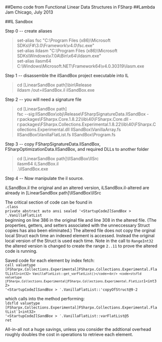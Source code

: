 ##Demo code from Functional Linear Data Structures in FSharp
##Lambda Jam Chicago, July 2013

##IL Sandbox

Step 0 -- create aliases 

>set-alias fsc "C:\Program Files (x86)\Microsoft SDKs\F#\3.0\Framework\v4.0\fsc.exe"<br/>
>set-alias ildasm "C:\Program Files (x86)\Microsoft SDKs\Windows\v7.0A\Bin\x64\ildasm.exe"<br/>
>set-alias ilasm64 C:\Windows\Microsoft.NET\Framework64\v4.0.30319\ilasm.exe<br/>

Step 1 -- disassemble the ilSandBox project executable into IL

>cd [LinearSandBox path]\bin\Release<br/>
>ildasm /out=ilSandBox.il ilSandBox.exe

Step 2 -- you will need a signature file 

>cd [LinearSandBox path]<br/>
>fsc --sig:IlSandBox\obj\Release\FSharpSignatureData.IlSandBox -r:packages\FSharpx.Core.1.8.22\lib\40\FSharpx.Core.dll -r:packages\FSharpx.Collections.Experimental.1.8.22\lib\40\FSharpx.Collections.Experimental.dll IlSandBox\VanillaArray.fs IlSandBox\VanillaFlatList.fs IlSandBox\Program.fs 

Step 3 -- copy FSharpSignatureData.IlSandBox, FSharpOptimizationData.IlSandBox, and required DLLs to another folder

>cd [LinearSandBox path]\IlSandBox\IlSrc<br/>
>ilasm64 iLSandBox.il<br/>
>.\ilSandBox.exe 

Step 4 -- Now manipulate the il source. 

iLSandBox.il the original and an altered version, iLSandBox.il-altered are already in [LinearSandBox path]\IlSandBox\IlSrc

The critical section of code can be found in<br/> 
<code>.class private abstract auto ansi sealed '&lt;StartupCode$IlSandBox>'.$VanillaFlatList</code><br/>
beginning on line 386 in the original file and line 308 in the altered file. (The properties, getters, and setters associated with the unneccessary Struct copies has also been eliminated.) The altered file does not copy the orginal local Struct each time an indexed element is accessed. Instead the original local version of the Struct is used each time. Note in the call to <code>RangeInt32</code> the altered version is changed to create the range <code>2..11</code> to prove the altered code is running.

Saved code for each element by index fetch:<br/>
<code>call       valuetype [FSharpx.Collections.Experimental]FSharpx.Collections.Experimental.FlatList`1<int32> VanillaFlatList::get_varFlatList()</code><br/>
<code>stsfld     valuetype [FSharpx.Collections.Experimental]FSharpx.Collections.Experimental.FlatList`1&lt;int32> '&lt;StartupCode$IlSandBox>'.$VanillaFlatList::'copyOfStruct@9-2</code>
	
which calls into the method performing:<br/>
<code>ldsfld     valuetype [FSharpx.Collections.Experimental]FSharpx.Collections.Experimental.FlatList`1&lt;int32> '&lt;StartupCode$IlSandBox>'.$VanillaFlatList::varFlatList@5</code><br/>
<code>ret</code>

All-in-all not a huge savings, unless you consider the addtional overhead roughly doubles the cost in operations to retrieve each element.
